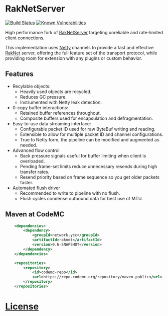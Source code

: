 # RakNetServer
[![Build Status](https://ci.codemc.org/job/yesdog/job/RakNetServer/badge/icon)](https://ci.codemc.org/job/yesdog/job/RakNetServer/)
[![Known Vulnerabilities](https://snyk.io/test/github/yesdog/RakNetServer/badge.svg)](https://snyk.io/test/github/yesdog/RakNetServer)

High performance fork of [RakNetServer](https://github.com/Shevchik/RakNetServer) 
targeting unreliable and rate-limited client connections.

This implementation uses [Netty](https://github.com/netty/netty) 
channels to provide a fast and effective [RakNet](http://www.raknet.net) server, 
offering the full feature set of the transport protocol, while providing
room for extension with any plugins or custom behavior. 

## Features
* Recylable objects:
  * Heavily used objects are recycled.
  * Reduces GC pressure.
  * Instrumented with Netty leak detection.
* 0-copy buffer interactions:
  * Retained buffer references throughout.
  * Composite buffers used for encapsulation and defragmentation. 
* Easy-to-use data streaming interface:
  * Configurable packet ID used for raw ByteBuf writing and reading.
  * Extensible to allow for multiple packet ID and channel configurations.
  * True to Netty form, the pipeline can be modified and augmented as needed.
* Advanced flow control
  * Back pressure signals useful for buffer limiting when client is overloaded. 
  * Pending frame-set limits reduce unnecessary resends during high transfer rates.
  * Resend priority based on frame sequence so you get older packets faster.
* Automated flush driver
  * Recommended to write to pipeline with no flush. 
  * Flush cycles condense outbound data for best use of MTU.
  
## Maven at CodeMC
```xml
    <dependencies>
        <dependency>
            <groupId>network.ycc</groupId>
            <artifactId>raknet</artifactId>
            <version>0.6-SNAPSHOT</version>
        </dependency>
    </dependencies>

    <repositories>
        <repository>
            <id>codemc-repo</id>
            <url>https://repo.codemc.org/repository/maven-public</url>
        </repository>
    </repositories>
```

# [License](./LICENSE)
